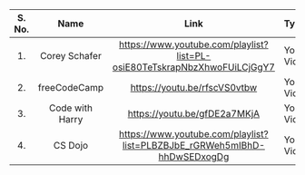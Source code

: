 
| S. No. 	| Name                 	| Link                                                	| Type            |
|:------:	|:--------------------:	|:---------------------------------------------------:	|:----------------|
| 1.     	| Corey Schafer     	  | https://www.youtube.com/playlist?list=PL-osiE80TeTskrapNbzXhwoFUiLCjGgY7  	| Youtube Video 	|
| 2.     	| freeCodeCamp        	| https://youtu.be/rfscVS0vtbw         	|  Youtube Video 	|
| 3.     	| Code with Harry       | https://youtu.be/gfDE2a7MKjA     	|  Youtube Video 	|
| 4.     	| CS Dojo               | https://www.youtube.com/playlist?list=PLBZBJbE_rGRWeh5mIBhD-hhDwSEDxogDg         	|  Youtube Video  |
